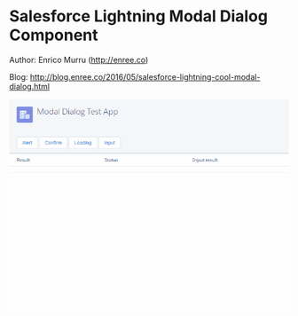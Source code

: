 # Salesforce Lightning Modal Dialog Component

Author: Enrico Murru (http://enree.co)

Blog: http://blog.enree.co/2016/05/salesforce-lightning-cool-modal-dialog.html

![Demo](https://raw.githubusercontent.com/enreeco/sf-lightning-modaldialog/master/images/demo.gif)